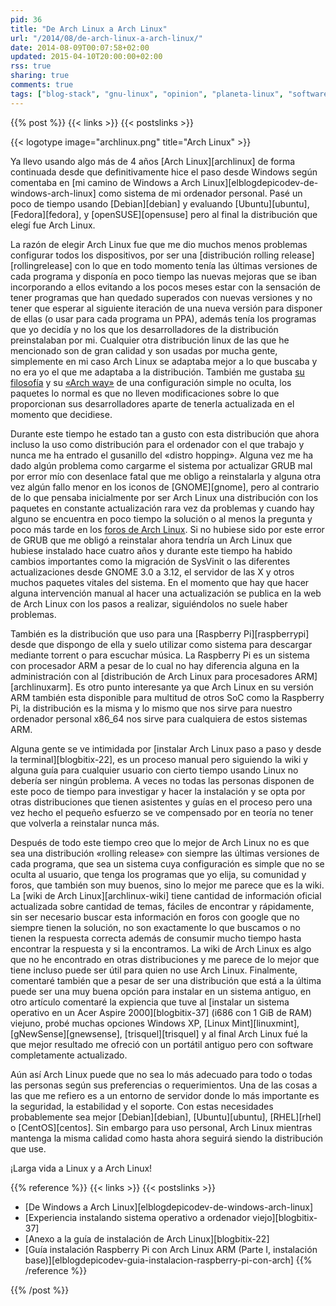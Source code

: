 ```yaml
---
pid: 36
title: "De Arch Linux a Arch Linux"
url: "/2014/08/de-arch-linux-a-arch-linux/"
date: 2014-08-09T00:07:58+02:00
updated: 2015-04-10T20:00:00+02:00
rss: true
sharing: true
comments: true
tags: ["blog-stack", "gnu-linux", "opinion", "planeta-linux", "software", "software-libre"]
---
```


{{% post %}}
{{< links >}}
{{< postslinks >}}

{{< logotype image="archlinux.png" title="Arch Linux" >}}

Ya llevo usando algo más de 4 años [Arch Linux][archlinux] de forma continuada desde que definitivamente hice el paso desde Windows según comentaba en [mi camino de Windows a Arch Linux][elblogdepicodev-de-windows-arch-linux] como sistema de mi ordenador personal. Pasé un poco de tiempo usando [Debian][debian] y evaluando [Ubuntu][ubuntu], [Fedora][fedora], y [openSUSE][opensuse] pero al final la distribución que elegí fue Arch Linux.

La razón de elegir Arch Linux fue que me dio muchos menos problemas configurar todos los dispositivos, por ser una [distribución rolling release][rollingrelease] con lo que en todo momento tenía las últimas versiones de cada programa y disponía en poco tiempo las nuevas mejoras que se iban incorporando a ellos evitando a los pocos meses estar con la sensación de tener programas que han quedado superados con nuevas versiones y no tener que esperar al siguiente iteración de una nueva versión para disponer de ellas (o usar para cada programa un PPA), además tenía los programas que yo decidía y no los que los desarrolladores de la distribución preinstalaban por mi. Cualquier otra distribución linux de las que he mencionado son de gran calidad y son usadas por mucha gente, simplemente en mi caso Arch Linux se adaptaba mejor a lo que buscaba y no era yo el que me adaptaba a la distribución. También me gustaba [su filosofía](https://wiki.archlinux.org/index.php/Arch_Linux) y su [«Arch way»](https://wiki.archlinux.org/index.php/The_Arch_Way) de una configuración simple no oculta, los paquetes lo normal es que no lleven modificaciones sobre lo que proporcionan sus desarrolladores aparte de tenerla actualizada en el momento que decidiese.

Durante este tiempo he estado tan a gusto con esta distribución que ahora incluso la uso como distribución para el ordenador con el que trabajo y nunca me ha entrado el gusanillo del «distro hopping». Alguna vez me ha dado algún problema como cargarme el sistema por actualizar GRUB mal por error mío con desenlace fatal que me obligo a reinstalarla y alguna otra vez algún fallo menor en los iconos de [GNOME][gnome], pero al contrario de lo que pensaba inicialmente por ser Arch Linux una distribución con los paquetes en constante actualización rara vez da problemas y cuando hay alguno se encuentra en poco tiempo la solución o al menos la pregunta y poco más tarde en los [foros de Arch Linux](https://bbs.archlinux.org/). Si no hubiese sido por este error de GRUB que me obligó a reinstalar ahora tendría un Arch Linux que hubiese instalado hace cuatro años y durante este tiempo ha habido cambios importantes como la migración de SysVinit o las diferentes actualizaciones desde GNOME 3.0 a 3.12, el servidor de las X y otros muchos paquetes vitales del sistema. En el momento que hay que hacer alguna intervención manual al hacer una actualización se publica en la web de Arch Linux con los pasos a realizar, siguiéndolos no suele haber problemas.

También es la distribución que uso para una [Raspberry Pi][raspberrypi] desde que dispongo de ella y suelo utilizar como sistema para descargar mediante torrent o para escuchar música. La Raspberry Pi es un sistema con procesador ARM a pesar de lo cual no hay diferencia alguna en la administración con al [distribución de Arch Linux para procesadores ARM][archlinuxarm]. Es otro punto interesante ya que Arch Linux en su versión ARM también esta disponible para multitud de otros SoC como la Raspberry Pi, la distribución es la misma y lo mismo que nos sirve para nuestro ordenador personal x86_64 nos sirve para cualquiera de estos sistemas ARM.

Alguna gente se ve intimidada por [instalar Arch Linux paso a paso y desde la terminal][blogbitix-22], es un proceso manual pero siguiendo la wiki y alguna guía para cualquier usuario con cierto tiempo usando Linux no debería ser ningún problema. A veces no todas las personas disponen de este poco de tiempo para investigar y hacer la instalación y se opta por otras distribuciones que tienen asistentes y guías en el proceso pero una vez hecho el pequeño esfuerzo se ve compensado por en teoría no tener que volverla a reinstalar nunca más.

Después de todo este tiempo creo que lo mejor de Arch Linux no es que sea una distribución «rolling release» con siempre las últimas versiones de cada programa, que sea un sistema cuya configuración es simple que no se oculta al usuario, que tenga los programas que yo elija, su comunidad y foros, que también son muy buenos, sino lo mejor me parece que es la wiki. La [wiki de Arch Linux][archlinux-wiki] tiene cantidad de información oficial actualizada sobre cantidad de temas, fáciles de encontrar y rápidamente, sin ser necesario buscar esta información en foros con google que no siempre tienen la solución, no son exactamente lo que buscamos o no tienen la respuesta correcta además de consumir mucho tiempo hasta encontrar la respuesta y si la encontramos. La wiki de Arch Linux es algo que no he encontrado en otras distribuciones y me parece de lo mejor que tiene incluso puede ser útil para quien no use Arch Linux. Finalmente, comentaré también que a pesar de ser una distribución que está a la última puede ser una muy buena opción para instalar en un sistema antiguo, en otro artículo comentaré la expiencia que tuve al [instalar un sistema operativo en un Acer Aspire 2000][blogbitix-37] (i686 con 1 GiB de RAM) viejuno, probé muchas opciones Windows XP, [Linux Mint][linuxmint], [gNewSense][gnewsense], [trisquel][trisquel] y al final Arch Linux fué la que mejor resultado me ofreció con un portátil antiguo pero con software completamente actualizado.

Aún así Arch Linux puede que no sea lo más adecuado para todo o todas las personas según sus preferencias o requerimientos. Una de las cosas a las que me refiero es a un entorno de servidor donde lo más importante es la seguridad, la estabilidad y el soporte. Con estas necesidades probablemente sea mejor [Debian][debian], [Ubuntu][ubuntu], [RHEL][rhel] o [CentOS][centos]. Sin embargo para uso personal, Arch Linux mientras mantenga la misma calidad como hasta ahora seguirá siendo la distribución que use.

¡Larga vida a Linux y a Arch Linux!

{{% reference %}}
{{< links >}}
{{< postslinks >}}
* [De Windows a Arch Linux][elblogdepicodev-de-windows-arch-linux]
* [Experiencia instalando sistema operativo a ordenador viejo][blogbitix-37]
* [Anexo a la guía de instalación de Arch Linux][blogbitix-22]
* [Guía instalación Raspberry Pi con Arch Linux ARM (Parte I, instalación base)][elblogdepicodev-guia-instalacion-raspberry-pi-con-arch]
{{% /reference %}}

{{% /post %}}
